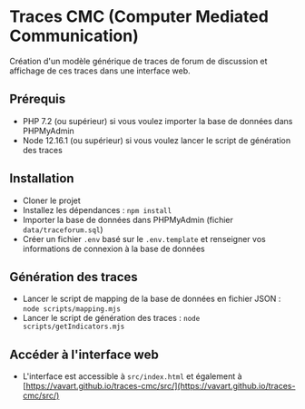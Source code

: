 # Traces CMC (Computer Mediated Communication)

Création d'un modèle générique de traces de forum de discussion et affichage de ces traces dans une interface web.

## Prérequis
- PHP 7.2 (ou supérieur) si vous voulez importer la base de données dans PHPMyAdmin
- Node 12.16.1 (ou supérieur) si vous voulez lancer le script de génération des traces

## Installation
- Cloner le projet
- Installez les dépendances : `npm install`
- Importer la base de données dans PHPMyAdmin (fichier `data/traceforum.sql`)
- Créer un fichier `.env` basé sur le `.env.template` et renseigner vos informations de connexion à la base de données

## Génération des traces
- Lancer le script de mapping de la base de données en fichier JSON : `node scripts/mapping.mjs`
- Lancer le script de génération des traces : `node scripts/getIndicators.mjs`

## Accéder à l'interface web
- L'interface est accessible à `src/index.html` et également à [https://vavart.github.io/traces-cmc/src/](https://vavart.github.io/traces-cmc/src/)

